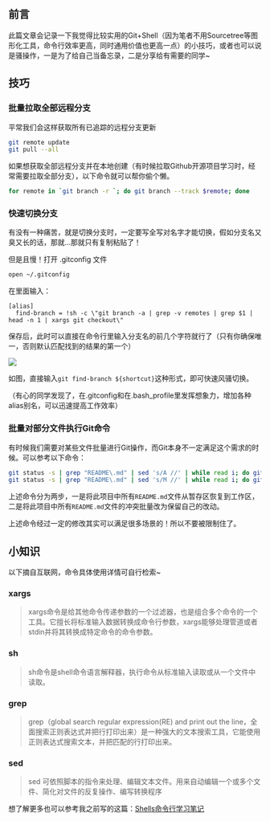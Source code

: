 ## 前言
此篇文章会记录一下我觉得比较实用的Git+Shell（因为笔者不用Sourcetree等图形化工具，命令行效率更高，同时通用价值也更高一点）的小技巧，或者也可以说是骚操作，一是为了给自己当备忘录，二是分享给有需要的同学~

## 技巧
### 批量拉取全部远程分支
平常我们会这样获取所有已追踪的远程分支更新
```bash
git remote update
git pull --all
```
如果想获取全部远程分支并在本地创建（有时候拉取Github开源项目学习时，经常需要拉取全部分支），以下命令就可以帮你偷个懒。
```bash
for remote in `git branch -r `; do git branch --track $remote; done
```

### 快速切换分支
有没有一种痛苦，就是切换分支时，一定要写全写对名字才能切换，假如分支名又臭又长的话，那就...那就只有复制粘贴了！

但是且慢！打开 .gitconfig 文件
```bash
open ~/.gitconfig
```
在里面输入：
```
[alias]
  find-branch = !sh -c \"git branch -a | grep -v remotes | grep $1 | head -n 1 | xargs git checkout\"
```
保存后，此时可以直接在命令行里输入分支名的前几个字符就行了（只有你确保唯一，否则默认匹配找到的结果的第一个）

![](https://user-gold-cdn.xitu.io/2019/6/18/16b690ab715e8e54?w=924&h=602&f=png&s=230578)

如图，直接输入`git find-branch ${shortcut}`这种形式，即可快速风骚切换。

（有心的同学发现了，在.gitconfig和在.bash_profile里发挥想象力，增加各种alias别名，可以迅速提高工作效率）

### 批量对部分文件执行Git命令
有时候我们需要对某些文件批量进行Git操作，而Git本身不一定满足这个需求的时候。可以参考以下命令：

```bash
git status -s | grep "README\.md" | sed 's/A //' | while read i; do git reset HEAD $i; done
git status -s | grep "README\.md" | sed 's/M //' | while read i; do git checkout --ours $i; done
```

上述命令分为两步，一是将此项目中所有`README.md`文件从暂存区恢复到工作区，二是将此项目中所有`README.md`文件的冲突批量改为保留自己的改动。

上述命令经过一定的修改其实可以满足很多场景的！所以不要被限制住了。

## 小知识
以下摘自互联网，命令具体使用详情可自行检索~
### xargs
> xargs命令是给其他命令传递参数的一个过滤器，也是组合多个命令的一个工具。它擅长将标准输入数据转换成命令行参数，xargs能够处理管道或者stdin并将其转换成特定命令的命令参数。

### sh
> sh命令是shell命令语言解释器，执行命令从标准输入读取或从一个文件中读取。

### grep
> grep（global search regular expression(RE) and print out the line，全面搜索正则表达式并把行打印出来）是一种强大的文本搜索工具，它能使用正则表达式搜索文本，并把匹配的行打印出来。

### sed
> sed 可依照脚本的指令来处理、编辑文本文件。用来自动编辑一个或多个文件、简化对文件的反复操作、编写转换程序

想了解更多也可以参考我之前写的这篇：[Shells命令行学习笔记](https://juejin.im/post/5ccc5004e51d456e39631950)
